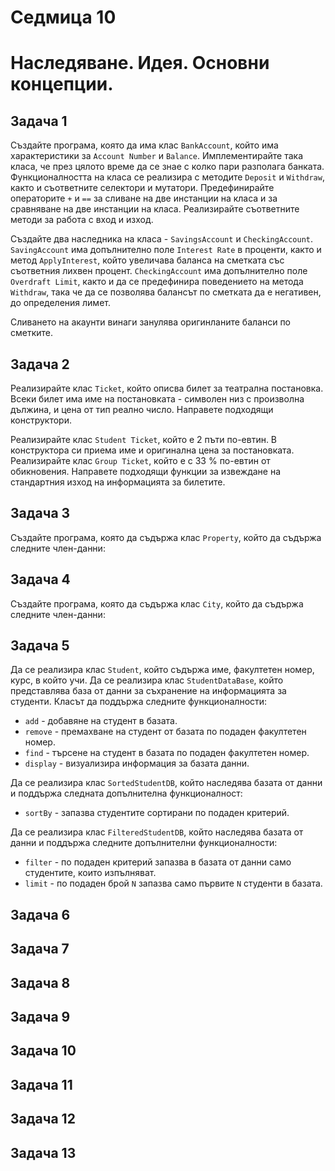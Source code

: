 # Седмица 10
# Наследяване. Идея. Основни концепции.



## Задача 1

Създайте програма, която да има клас `BankAccount`, който има характеристики за `Account Number` и `Balance`. Имплементирайте така класа, че през цялото време да се знае с колко пари разполага банката. Функционалността на класа се реализира с методите `Deposit` и `Withdraw`, както и съответните селектори и мутатори. Предефинирайте операторите `+` и `==` за сливане на две инстанции на класа и за сравняване на две инстанции на класа. Реализирайте съответните методи за работа с вход и изход.

Създайте два наследника на класа - `SavingsAccount` и `CheckingAccount`. `SavingAccount` има допълнително поле `Interest Rate` в проценти, както и метод `ApplyInterest`, който увеличава баланса на сметката със съответния лихвен процент. `CheckingAccount` има допълнително поле `Overdraft Limit`, както и да се предефинира поведението на метода `Withdraw`, така че да се позволява балансът по сметката да е негативен, до определения лимет.

Сливането на акаунти винаги занулява оригинланите баланси по сметките.


## Задача 2

Реализирайте клас `Ticket`, който описва билет за театрална постановка. Всеки билет има име на постановката - символен низ с произволна дължина, и цена от тип реално число. Направете подходящи конструктори.

Реализирайте клас `Student Ticket`, който е 2 пъти по-евтин. В конструктора си приема име и оригинална цена за постановката. Реализирайте клас `Group Ticket`, който е с 33 % по-евтин от обикновения. Направете подходящи функции за извеждане на стандартния изход на информацията за билетите.


## Задача 3

Създайте програма, която да съдържа клас `Property`, който да съдържа следните член-данни:


## Задача 4

Създайте програма, която да съдържа клас `City`, който да съдържа следните член-данни:


## Задача 5

Да се реализира клас `Student`, който съдържа име, факултетен номер, курс, в който учи. Да се реализира клас `StudentDataBase`, който представлява база от данни за съхранение на информацията за студенти. Класът да поддържа следните функционалности:

* `add` - добавяне на студент в базата.
* `remove` - премахване на студент от базата по подаден факултетен номер.
* `find` - търсене на студент в базата по подаден факултетен номер.
* `display` - визуализира информация за базата данни.

Да се реализира клас `SortedStudentDB`, който наследява базата от данни и поддържа следната допълнителна функционалност:

* `sortBy` - запазва студентите сортирани по подаден критерий.

Да се реализира клас `FilteredStudentDB`, който наследява базата от данни и поддържа следните допълнителни функционалности:

* `filter` - по подаден критерий запазва в базата от данни само студентите, които изпълняват.
* `limit` - по подаден брой `N` запазва само първите `N` студенти в базата.


## Задача 6


## Задача 7


## Задача 8


## Задача 9


## Задача 10


## Задача 11


## Задача 12


## Задача 13
